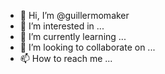 - 👋 Hi, I’m @guillermomaker
- 👀 I’m interested in ...
- 🌱 I’m currently learning ...
- 💞️ I’m looking to collaborate on ...
- 📫 How to reach me ...

<!---
guillermomaker/guillermomaker is a ✨ special ✨ repository because its `README.md` (this file) appears on your GitHub profile.
You can click the Preview link to take a look at your changes.
--->
